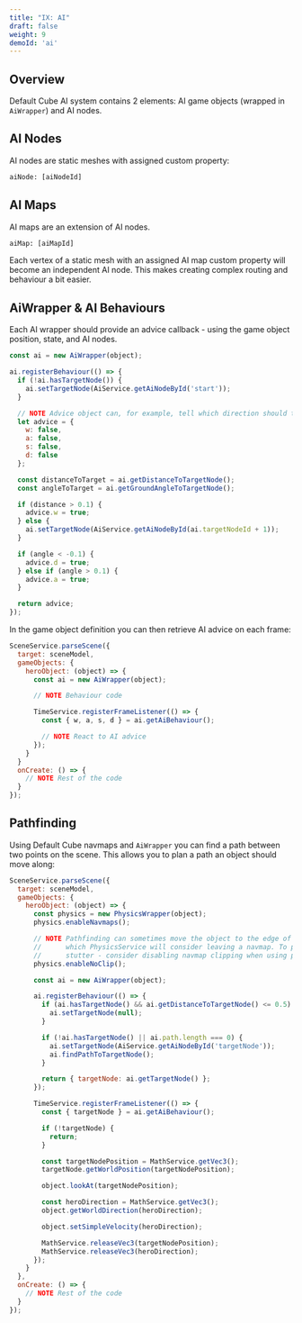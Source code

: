 ```yaml
---
title: "IX: AI"
draft: false
weight: 9
demoId: 'ai'
---
```


## Overview

Default Cube AI system contains 2 elements: AI game objects (wrapped in `AiWrapper`) and AI nodes.

## AI Nodes

AI nodes are static meshes with assigned custom property:

```txt
aiNode: [aiNodeId]
```

## AI Maps

AI maps are an extension of AI nodes.

```txt
aiMap: [aiMapId]
```

Each vertex of a static mesh with an assigned AI map custom property will become an independent AI node. This makes creating complex routing and behaviour a bit easier.

## AiWrapper & AI Behaviours

Each AI wrapper should provide an advice callback - using the game object position, state, and AI nodes.

```js
const ai = new AiWrapper(object);

ai.registerBehaviour(() => {
  if (!ai.hasTargetNode()) {
    ai.setTargetNode(AiService.getAiNodeById('start'));
  }

  // NOTE Advice object can, for example, tell which direction should the character move next
  let advice = {
    w: false,
    a: false,
    s: false,
    d: false
  };

  const distanceToTarget = ai.getDistanceToTargetNode();
  const angleToTarget = ai.getGroundAngleToTargetNode();

  if (distance > 0.1) {
    advice.w = true;
  } else {
    ai.setTargetNode(AiService.getAiNodeById(ai.targetNodeId + 1));
  }

  if (angle < -0.1) {
    advice.d = true;
  } else if (angle > 0.1) {
    advice.a = true;
  }

  return advice;
});
```

In the game object definition you can then retrieve AI advice on each frame:

```js
SceneService.parseScene({
  target: sceneModel,
  gameObjects: {
    heroObject: (object) => {
      const ai = new AiWrapper(object);

      // NOTE Behaviour code

      TimeService.registerFrameListener(() => {
        const { w, a, s, d } = ai.getAiBehaviour();

        // NOTE React to AI advice
      });
    }
  }
  onCreate: () => {
    // NOTE Rest of the code
  }
});
```

## Pathfinding

Using Default Cube navmaps and `AiWrapper` you can find a path between two points on the scene. This allows you to plan a path an object should move along:

```js
SceneService.parseScene({
  target: sceneModel,
  gameObjects: {
    heroObject: (object) => {
      const physics = new PhysicsWrapper(object);
      physics.enableNavmaps();

      // NOTE Pathfinding can sometimes move the object to the edge of a navmesh
      //      which PhysicsService will consider leaving a navmap. To prevent annoying
      //      stutter - consider disabling navmap clipping when using pathfinding.
      physics.enableNoClip();

      const ai = new AiWrapper(object);

      ai.registerBehaviour(() => {
        if (ai.hasTargetNode() && ai.getDistanceToTargetNode() <= 0.5) {
          ai.setTargetNode(null);
        }

        if (!ai.hasTargetNode() || ai.path.length === 0) {
          ai.setTargetNode(AiService.getAiNodeById('targetNode'));
          ai.findPathToTargetNode();
        }

        return { targetNode: ai.getTargetNode() };
      });

      TimeService.registerFrameListener(() => {
        const { targetNode } = ai.getAiBehaviour();

        if (!targetNode) {
          return;
        }

        const targetNodePosition = MathService.getVec3();
        targetNode.getWorldPosition(targetNodePosition);

        object.lookAt(targetNodePosition);

        const heroDirection = MathService.getVec3();
        object.getWorldDirection(heroDirection);

        object.setSimpleVelocity(heroDirection);

        MathService.releaseVec3(targetNodePosition);
        MathService.releaseVec3(heroDirection);
      });
    }
  },
  onCreate: () => {
    // NOTE Rest of the code
  }
});
```

